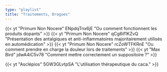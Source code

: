 ```yaml
---
type: "playlist"
title: "Traitements, Drogues"
---
```


{{< yt "Primum Non Nocere" ENpdqTnx6jE "Ou comment fonctionnent les produits dopants"  >}}
{{< yt "Primum Non Nocere" qCg6if1KZvQ "Présentation des antalgiques et anti-inflammatoires majoritairement utilisés en automédication"  >}}
{{< yt "Primum Non Nocere" rcZoWTFKRnE "Ou comment prendre en charge la douleur lors de traitements"  >}}
{{< yt "Max Bird" jdwA4iC5v78 "Comment mettre correctement un suppositoire ?"  >}}

{{< yt "Asclépios" 5GW3GLvtpSA "L'utilisation thérapeutique du caca."  >}}